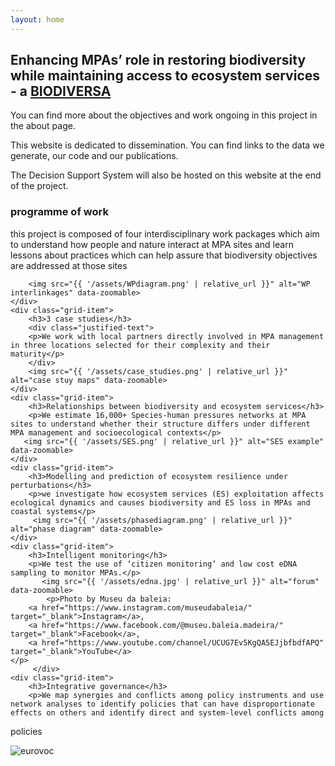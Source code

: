 ```yaml
---
layout: home
---
```


<h2> Enhancing MPAs’ role in restoring biodiversity while maintaining access to ecosystem services - a <a href="https://www.biodiversa.eu/2022/10/25/mpa4sustainability/" target="_blank">BIODIVERSA</a>  </h2>

<p> You can find more about the objectives and work ongoing in this project in the about page.</p>
<p> This website is dedicated to dissemination. You can find links to the data we generate, our code and our publications. </p>
<p> The Decision Support System will also be hosted on this website at the end of the project. </p>

<div class="grid-container">
    <div class="grid-item">
        <h3>programme of work</h3>
           <div class="justified-text">
            <p>this project is composed of four interdisciplinary work packages which aim to understand how people and nature interact at MPA sites and learn lessons about practices which can help assure that biodiversity objectives are addressed at those sites</p>
           </div>
        
        <img src="{{ '/assets/WPdiagram.png' | relative_url }}" alt="WP interlinkages" data-zoomable>
    </div>
    <div class="grid-item">
        <h3>3 case studies</h3>
        <div class="justified-text">
        <p>We work with local partners directly involved in MPA management in three locations selected for their complexity and their maturity</p>
        </div>
        <img src="{{ '/assets/case_studies.png' | relative_url }}" alt="case stuy maps" data-zoomable>
    </div>
    <div class="grid-item">
        <h3>Relationships between biodiversity and ecosystem services</h3>
        <p>We estimate 16,000+ Species-human pressures networks at MPA sites to understand whether their structure differs under different MPA management and socioecological contexts</p>
       <img src="{{ '/assets/SES.png' | relative_url }}" alt="SES example" data-zoomable>
    </div>
    <div class="grid-item">
        <h3>Modelling and prediction of ecosystem resilience under perturbations</h3>
        <p>we investigate how ecosystem services (ES) exploitation affects ecological dynamics and causes biodiversity and ES loss in MPAs and coastal systems</p>
         <img src="{{ '/assets/phasediagram.png' | relative_url }}" alt="phase diagram" data-zoomable>
    </div>
    <div class="grid-item">
        <h3>Intelligent monitoring</h3>
        <p>We test the use of ‘citizen monitoring’ and low cost eDNA sampling to monitor MPAs.</p>
           <img src="{{ '/assets/edna.jpg' | relative_url }}" alt="forum" data-zoomable>
            <p>Photo by Museu da baleia: 
        <a href="https://www.instagram.com/museudabaleia/" target="_blank">Instagram</a>, 
        <a href="https://www.facebook.com/@museu.baleia.madeira/" target="_blank">Facebook</a>, 
        <a href="https://www.youtube.com/channel/UCUG7Ev5KgQA5EJjbfbdfAPQ" target="_blank">YouTube</a>
    </p>
         </div>
    <div class="grid-item">
        <h3>Integrative governance</h3>
        <p>We map synergies and conflicts among policy instruments and use network analyses to identify policies that can have disproportionate effects on others and identify direct and system-level conflicts among    
 policies</p>
     <img src="{{ '/assets/query1C1.eurovocterm.network.png' | relative_url }}" alt="eurovoc" data-zoomable>
    </div>
</div>

<script src="https://unpkg.com/medium-zoom/dist/medium-zoom.min.js"></script>
<script>
  mediumZoom('[data-zoomable]');
</script>
